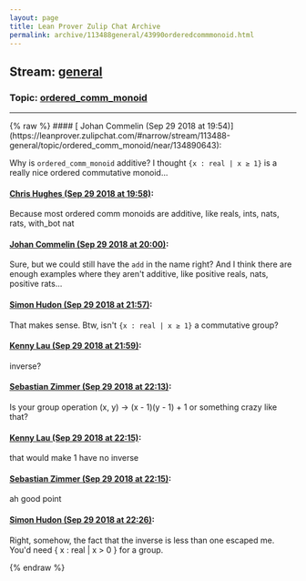 ```yaml
---
layout: page
title: Lean Prover Zulip Chat Archive 
permalink: archive/113488general/43990orderedcommmonoid.html
---
```


## Stream: [general](https://leanprover-community.github.io/archive/113488general/index.html)
### Topic: [ordered_comm_monoid](https://leanprover-community.github.io/archive/113488general/43990orderedcommmonoid.html)

---

<base href="https://leanprover.zulipchat.com">
{% raw %}
#### [ Johan Commelin (Sep 29 2018 at 19:54)](https://leanprover.zulipchat.com/#narrow/stream/113488-general/topic/ordered_comm_monoid/near/134890643):
<p>Why is <code>ordered_comm_monoid</code> additive? I thought <code>{x : real | x ≥ 1}</code> is a really nice ordered commutative monoid...</p>

#### [ Chris Hughes (Sep 29 2018 at 19:58)](https://leanprover.zulipchat.com/#narrow/stream/113488-general/topic/ordered_comm_monoid/near/134890739):
<p>Because most ordered comm monoids are additive, like reals, ints, nats, rats, with_bot nat</p>

#### [ Johan Commelin (Sep 29 2018 at 20:00)](https://leanprover.zulipchat.com/#narrow/stream/113488-general/topic/ordered_comm_monoid/near/134890797):
<p>Sure, but we could still have the <code>add</code> in the name right? And I think there are enough examples where they aren't additive, like positive reals, nats, positive rats...</p>

#### [ Simon Hudon (Sep 29 2018 at 21:57)](https://leanprover.zulipchat.com/#narrow/stream/113488-general/topic/ordered_comm_monoid/near/134894040):
<p>That makes sense. Btw, isn't <code>{x : real | x ≥ 1}</code> a commutative group?</p>

#### [ Kenny Lau (Sep 29 2018 at 21:59)](https://leanprover.zulipchat.com/#narrow/stream/113488-general/topic/ordered_comm_monoid/near/134894089):
<p>inverse?</p>

#### [ Sebastian Zimmer (Sep 29 2018 at 22:13)](https://leanprover.zulipchat.com/#narrow/stream/113488-general/topic/ordered_comm_monoid/near/134894526):
<p>Is your group operation (x, y) -&gt; (x - 1)(y - 1) + 1 or something crazy like that?</p>

#### [ Kenny Lau (Sep 29 2018 at 22:15)](https://leanprover.zulipchat.com/#narrow/stream/113488-general/topic/ordered_comm_monoid/near/134894577):
<p>that would make 1 have no inverse</p>

#### [ Sebastian Zimmer (Sep 29 2018 at 22:15)](https://leanprover.zulipchat.com/#narrow/stream/113488-general/topic/ordered_comm_monoid/near/134894578):
<p>ah good point</p>

#### [ Simon Hudon (Sep 29 2018 at 22:26)](https://leanprover.zulipchat.com/#narrow/stream/113488-general/topic/ordered_comm_monoid/near/134894978):
<p>Right, somehow, the fact that the inverse is less than one escaped me. You'd need { x : real | x &gt; 0 } for a group.</p>


{% endraw %}
